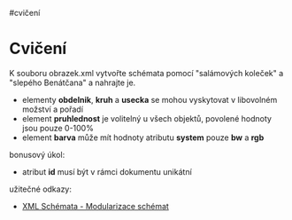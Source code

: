#cvičení 
# Cvičení
K souboru obrazek.xml vytvořte schémata pomocí "salámových koleček" a "slepého Benátčana" a nahrajte je.

- elementy **obdelnik**, **kruh** a **usecka** se mohou vyskytovat v libovolném možství a pořadí
- element **pruhlednost** je volitelný u všech objektů, povolené hodnoty jsou pouze 0-100%
- element **barva** může mít hodnoty atributu **system** pouze **bw** a **rgb**

bonusový úkol:
- atribut **id** musí být v rámci dokumentu unikátní

užitečné odkazy:
- [XML Schémata - Modularizace schémat](https://www.kosek.cz/xml/schema/wxs.html#wxs-modularizace)